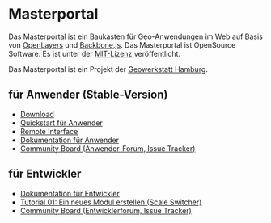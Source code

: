 Masterportal
=================
Das Masterportal ist ein Baukasten für Geo-Anwendungen im Web auf Basis von [OpenLayers](https://openlayers.org) und [Backbone.js](https://backbonejs.org). Das Masterportal ist OpenSource Software. Es ist unter der [MIT-Lizenz](https://bitbucket.org/lgv-g12/lgv/src/stable/License.txt) veröffentlicht.

Das Masterportal ist ein Projekt der [Geowerkstatt Hamburg](https://www.hamburg.de/geowerkstatt/e).

## für Anwender (Stable-Version)
* [Download](https://bitbucket.org/geowerkstatt-hamburg/lgv/downloads/)
* [Quickstart für Anwender](https://bitbucket.org/geowerkstatt-hamburg/lgv/src/stable/doc/setup.md)
* [Remote Interface](https://bitbucket.org/geowerkstatt-hamburg/lgv/src/stable/doc/remoteInterface.md)
* [Dokumentation für Anwender](https://bitbucket.org/geowerkstatt-hamburg/lgv/src/stable/doc/doc.md)
* [Community Board (Anwender-Forum, Issue Tracker)](https://trello.com/c/qajdXkMa/110-willkommen)

## für Entwickler
* [Dokumentation für Entwickler](doc/devdoc.md)
* [Tutorial 01: Ein neues Modul erstellen (Scale Switcher)](doc/02_tutorial_new_module_scale_switcher.md)
* [Community Board (Entwicklerforum, Issue Tracker)](https://trello.com/c/qajdXkMa/110-willkommen)
